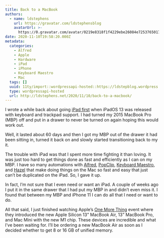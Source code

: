 ```yaml
---
title: Back to a MacBook
authors:
  - name: ldstephens
    url: https://gravatar.com/ldstephensblog
    avatarUrl: >-
      https://0.gravatar.com/avatar/0219e8318f1f4229ebe26084e7253765017f43ca0c631be37dc6d0b8ad6e40a4?s=96&d=identicon&r=G
date: 2020-11-10T19:58:20.000Z
metadata:
  categories:
    - Alfred
    - Apple
    - Hardware
    - iPad
    - iPhone
    - Keyboard Maestro
    - Mac
  tags: []
  uuid: 11ty/import::wordpressapi-hosted::https://ldstepblog.wordpress.com/?p=2492
  type: wordpressapi-hosted
  url: http://ldstephens.net/2020/11/10/back-to-a-macbook/
---
```

I wrote a while back about going [iPad first](http://ldstephens.net/2020/05/18/going-ipad-first/) when iPadOS 13 was released with keyboard and trackpad support. I had turned my 2015 MacBook Pro (MBP) off and put in a drawer to never be turned on again hoping this would work out.

Well, it lasted about 60 days and then I got my MBP out of the drawer it had been sitting in, turned it back on and slowly started transitioning back to my it.

The trouble with iPad was that I spent more time fighting it than loving. It was just too hard to get things done as fast and efficiently as I can on my MBP. I have so many automations with [Alfred](https://www.alfredapp.com/), [PopClip](https://pilotmoon.com/popclip/), [Keyboard Maestro](https://www.keyboardmaestro.com/main/), and [Hazel](https://www.noodlesoft.com/) that make doing things on the Mac so fast and easy that just can’t be duplicated on the iPad. So, I gave it up.

In fact, I’m not sure that I even need or want an iPad. A couple of weeks ago I put it in the same drawer that I had put my MBP in and didn’t even miss it. I found that between my MBP and iPhone 11 I can do all that I need or want to do.

All that said, I just finished watching Apple’s [One More Thing](https://www.apple.com/apple-events/november-2020/) event where they introduced the new Apple Silicon 13” MacBook Air, 13” MacBook Pro, and Mac Mini with the new M1 chip. These devices are incredible and what I’ve been waiting for. I’ll be ordering a new MacBook Air as soon as I decided whether to get 8 or 16 GB of unified memory.